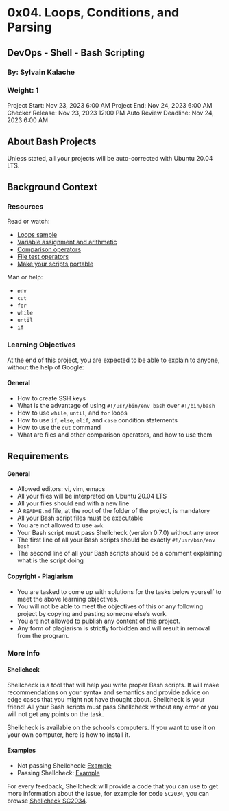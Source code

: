# 0x04. Loops, Conditions, and Parsing

## DevOps - Shell - Bash Scripting

### By: Sylvain Kalache
### Weight: 1

Project Start: Nov 23, 2023 6:00 AM
Project End: Nov 24, 2023 6:00 AM
Checker Release: Nov 23, 2023 12:00 PM
Auto Review Deadline: Nov 24, 2023 6:00 AM

## About Bash Projects

Unless stated, all your projects will be auto-corrected with Ubuntu 20.04 LTS.

## Background Context

### Resources

Read or watch:

- [Loops sample](#)
- [Variable assignment and arithmetic](#)
- [Comparison operators](#)
- [File test operators](#)
- [Make your scripts portable](#)

Man or help:

- `env`
- `cut`
- `for`
- `while`
- `until`
- `if`

### Learning Objectives

At the end of this project, you are expected to be able to explain to anyone, without the help of Google:

#### General

- How to create SSH keys
- What is the advantage of using `#!/usr/bin/env bash` over `#!/bin/bash`
- How to use `while`, `until`, and `for` loops
- How to use `if`, `else`, `elif`, and `case` condition statements
- How to use the `cut` command
- What are files and other comparison operators, and how to use them

## Requirements

#### General

- Allowed editors: vi, vim, emacs
- All your files will be interpreted on Ubuntu 20.04 LTS
- All your files should end with a new line
- A `README.md` file, at the root of the folder of the project, is mandatory
- All your Bash script files must be executable
- You are not allowed to use `awk`
- Your Bash script must pass Shellcheck (version 0.7.0) without any error
- The first line of all your Bash scripts should be exactly `#!/usr/bin/env bash`
- The second line of all your Bash scripts should be a comment explaining what is the script doing

#### Copyright - Plagiarism

- You are tasked to come up with solutions for the tasks below yourself to meet the above learning objectives.
- You will not be able to meet the objectives of this or any following project by copying and pasting someone else’s work.
- You are not allowed to publish any content of this project.
- Any form of plagiarism is strictly forbidden and will result in removal from the program.

### More Info

#### Shellcheck

Shellcheck is a tool that will help you write proper Bash scripts. It will make recommendations on your syntax and semantics and provide advice on edge cases that you might not have thought about. Shellcheck is your friend! All your Bash scripts must pass Shellcheck without any error or you will not get any points on the task.

Shellcheck is available on the school’s computers. If you want to use it on your own computer, here is how to install it.

#### Examples

- Not passing Shellcheck: [Example](#)
- Passing Shellcheck: [Example](#)

For every feedback, Shellcheck will provide a code that you can use to get more information about the issue, for example for code `SC2034`, you can browse [Shellcheck SC2034](https://github.com/koalaman/shellcheck/wiki/SC2034).

